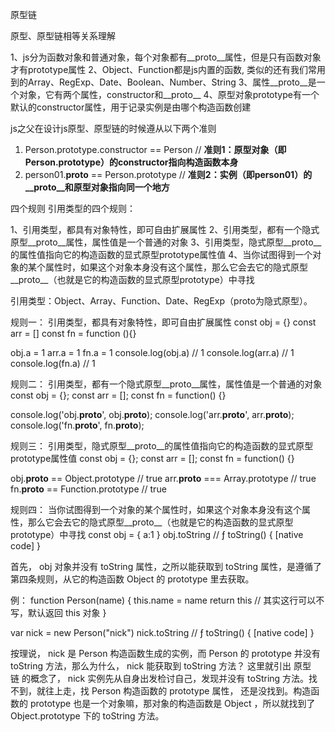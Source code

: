 原型链

原型、原型链相等关系理解

1、js分为函数对象和普通对象，每个对象都有__proto__属性，但是只有函数对象才有prototype属性
2、Object、Function都是js内置的函数, 类似的还有我们常用到的Array、RegExp、Date、Boolean、Number、String
3、属性__proto__是一个对象，它有两个属性，constructor和__proto__
4、原型对象prototype有一个默认的constructor属性，用于记录实例是由哪个构造函数创建

js之父在设计js原型、原型链的时候遵从以下两个准则
1. Person.prototype.constructor == Person // **准则1：原型对象（即Person.prototype）的constructor指向构造函数本身**
2. person01.__proto__ == Person.prototype // **准则2：实例（即person01）的__proto__和原型对象指向同一个地方**

四个规则
引用类型的四个规则：

1、引用类型，都具有对象特性，即可自由扩展属性
2、引用类型，都有一个隐式原型__proto__属性，属性值是一个普通的对象
3、引用类型，隐式原型__proto__的属性值指向它的构造函数的显式原型prototype属性值
4、当你试图得到一个对象的某个属性时，如果这个对象本身没有这个属性，那么它会去它的隐式原型__proto__（也就是它的构造函数的显式原型prototype）中寻找

引用类型：Object、Array、Function、Date、RegExp（proto为隐式原型）。

规则一：
引用类型，都具有对象特性，即可自由扩展属性
const obj = {}
const arr = []
const fn = function (){}

obj.a = 1
arr.a = 1
fn.a = 1
console.log(obj.a) // 1
console.log(arr.a) // 1
console.log(fn.a) // 1

规则二：
引用类型，都有一个隐式原型__proto__属性，属性值是一个普通的对象
const obj = {};
const arr = [];
const fn = function() {}

console.log('obj.__proto__', obj.__proto__);
console.log('arr.__proto__', arr.__proto__);
console.log('fn.__proto__', fn.__proto__);

规则三：
引用类型，隐式原型__proto__的属性值指向它的构造函数的显式原型prototype属性值
const obj = {};
const arr = [];
const fn = function() {}

obj.__proto__ == Object.prototype // true
arr.__proto__ === Array.prototype // true
fn.__proto__ == Function.prototype // true

规则四：
当你试图得到一个对象的某个属性时，如果这个对象本身没有这个属性，那么它会去它的隐式原型__proto__（也就是它的构造函数的显式原型prototype）中寻找
const obj = { a:1 }
obj.toString
// ƒ toString() { [native code] }

首先， obj 对象并没有 toString 属性，之所以能获取到 toString 属性，是遵循了第四条规则，从它的构造函数 Object 的 prototype 里去获取。

例：
function Person(name) {
  this.name = name
  return this // 其实这行可以不写，默认返回 this 对象
}

var nick = new Person("nick")
nick.toString
// ƒ toString() { [native code] }

按理说， nick 是 Person 构造函数生成的实例，而 Person 的 prototype 并没有 toString 方法，那么为什么， nick 能获取到 toString 方法？
这里就引出 原型链 的概念了， nick 实例先从自身出发检讨自己，发现并没有 toString 方法。找不到，就往上走，找 Person 构造函数的 prototype 属性，
还是没找到。构造函数的 prototype 也是一个对象嘛，那对象的构造函数是 Object ，所以就找到了 Object.prototype 下的 toString 方法。
